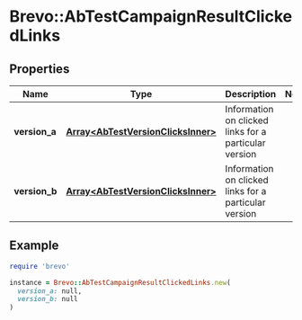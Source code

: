 # Brevo::AbTestCampaignResultClickedLinks

## Properties

| Name | Type | Description | Notes |
| ---- | ---- | ----------- | ----- |
| **version_a** | [**Array&lt;AbTestVersionClicksInner&gt;**](AbTestVersionClicksInner.md) | Information on clicked links for a particular version |  |
| **version_b** | [**Array&lt;AbTestVersionClicksInner&gt;**](AbTestVersionClicksInner.md) | Information on clicked links for a particular version |  |

## Example

```ruby
require 'brevo'

instance = Brevo::AbTestCampaignResultClickedLinks.new(
  version_a: null,
  version_b: null
)
```

